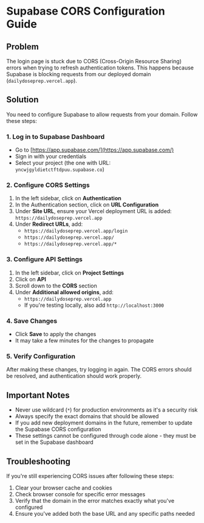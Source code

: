 # Supabase CORS Configuration Guide

## Problem
The login page is stuck due to CORS (Cross-Origin Resource Sharing) errors when trying to refresh authentication tokens. This happens because Supabase is blocking requests from our deployed domain (`dailydoseprep.vercel.app`).

## Solution
You need to configure Supabase to allow requests from your domain. Follow these steps:

### 1. Log in to Supabase Dashboard
- Go to [https://app.supabase.com/](https://app.supabase.com/)
- Sign in with your credentials
- Select your project (the one with URL: `yncwjgyldietctftdpuu.supabase.co`)

### 2. Configure CORS Settings
1. In the left sidebar, click on **Authentication**
2. In the Authentication section, click on **URL Configuration**
3. Under **Site URL**, ensure your Vercel deployment URL is added: `https://dailydoseprep.vercel.app`
4. Under **Redirect URLs**, add:
   - `https://dailydoseprep.vercel.app/login`
   - `https://dailydoseprep.vercel.app/`
   - `https://dailydoseprep.vercel.app/*`

### 3. Configure API Settings
1. In the left sidebar, click on **Project Settings**
2. Click on **API**
3. Scroll down to the **CORS** section
4. Under **Additional allowed origins**, add:
   - `https://dailydoseprep.vercel.app`
   - If you're testing locally, also add `http://localhost:3000`

### 4. Save Changes
- Click **Save** to apply the changes
- It may take a few minutes for the changes to propagate

### 5. Verify Configuration
After making these changes, try logging in again. The CORS errors should be resolved, and authentication should work properly.

## Important Notes
- Never use wildcard (`*`) for production environments as it's a security risk
- Always specify the exact domains that should be allowed
- If you add new deployment domains in the future, remember to update the Supabase CORS configuration
- These settings cannot be configured through code alone - they must be set in the Supabase dashboard

## Troubleshooting
If you're still experiencing CORS issues after following these steps:
1. Clear your browser cache and cookies
2. Check browser console for specific error messages
3. Verify that the domain in the error matches exactly what you've configured
4. Ensure you've added both the base URL and any specific paths needed 
